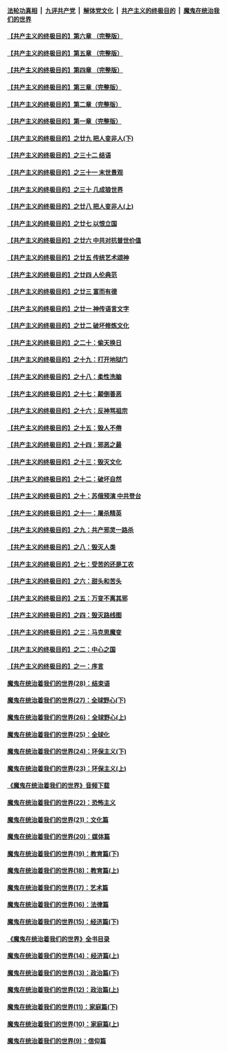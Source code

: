 

####  [法轮功真相](../../../../basic/blob/master/README.md?t=06300031) &nbsp;|&nbsp; [九评共产党](../../../../9ping.md/blob/master/README.md?t=06300031) &nbsp;|&nbsp; [解体党文化](../../../../jtdwh.md/blob/master/README.md?t=06300031)  &nbsp;|&nbsp; [共产主义的终极目的](../../../../gczydzjmd.md/blob/master/README.md?t=06300031) &nbsp;|&nbsp; [魔鬼在统治我们的世界](../../../../mgztzwmdsj.md/blob/master/README.md?t=06300031) 

#### [【共产主义的终极目的】第六章 （完整版）](../pages/nsc422/n11428913.md?t=06300031) 

#### [【共产主义的终极目的】第五章 （完整版）](../pages/nsc422/n11428912.md?t=06300031) 

#### [【共产主义的终极目的】第四章 （完整版）](../pages/nsc422/n11428907.md?t=06300031) 

#### [【共产主义的终极目的】第三章（完整版）](../pages/nsc422/n11428848.md?t=06300031) 

#### [【共产主义的终极目的】第二章（完整版）](../pages/nsc422/n11428831.md?t=06300031) 

#### [【共产主义的终极目的】第一章（完整版）](../pages/nsc422/n11417651.md?t=06300031) 

#### [【共产主义的终极目的】之廿九 把人变非人(下)](../pages/nsc422/n11344140.md?t=06300031) 

#### [【共产主义的终极目的】之三十二 结语](../pages/nsc422/n11360535.md?t=06300031) 

#### [【共产主义的终极目的】之三十一 末世景观](../pages/nsc422/n11351129.md?t=06300031) 

#### [【共产主义的终极目的】之三十 几成狼世界](../pages/nsc422/n11348280.md?t=06300031) 

#### [【共产主义的终极目的】之廿八 把人变非人(上)](../pages/nsc422/n11340492.md?t=06300031) 

#### [【共产主义的终极目的】之廿七 以恨立国](../pages/nsc422/n11336944.md?t=06300031) 

#### [【共产主义的终极目的】之廿六 中共对抗普世价值](../pages/nsc422/n11324785.md?t=06300031) 

#### [【共产主义的终极目的】之廿五 传统艺术颂神](../pages/nsc422/n11296396.md?t=06300031) 

#### [【共产主义的终极目的】之廿四 人伦典范](../pages/nsc422/n11296397.md?t=06300031) 

#### [【共产主义的终极目的】之廿三 富而有德](../pages/nsc422/n11283598.md?t=06300031) 

#### [【共产主义的终极目的】之廿一 神传语言文字](../pages/nsc422/n11263265.md?t=06300031) 

#### [【共产主义的终极目的】之廿二 破坏修炼文化](../pages/nsc422/n11245728.md?t=06300031) 

#### [【共产主义的终极目的】之二十：偷天换日](../pages/nsc422/n11238846.md?t=06300031) 

#### [【共产主义的终极目的】之十九：打开地狱门](../pages/nsc422/n11206376.md?t=06300031) 

#### [【共产主义的终极目的】之十八：柔性洗脑](../pages/nsc422/n11199994.md?t=06300031) 

#### [【共产主义的终极目的】之十七：颠倒善恶](../pages/nsc422/n11179782.md?t=06300031) 

#### [【共产主义的终极目的】之十六：反神骂祖宗](../pages/nsc422/n11166798.md?t=06300031) 

#### [【共产主义的终极目的】之十五：毁人不倦](../pages/nsc422/n11166792.md?t=06300031) 

#### [【共产主义的终极目的】之十四：邪恶之最](../pages/nsc422/n11150249.md?t=06300031) 

#### [【共产主义的终极目的】之十三：毁灭文化](../pages/nsc422/n11135227.md?t=06300031) 

#### [【共产主义的终极目的】之十二：破坏自然](../pages/nsc422/n11135214.md?t=06300031) 

#### [【共产主义的终极目的】之十：苏俄预演 中共登台](../pages/nsc422/n11118424.md?t=06300031) 

#### [【共产主义的终极目的】之十一：屠杀精英](../pages/nsc422/n11118442.md?t=06300031) 

#### [【共产主义的终极目的】之九：共产邪灵一路杀](../pages/nsc422/n11114139.md?t=06300031) 

#### [【共产主义的终极目的】之八：毁灭人类](../pages/nsc422/n11108503.md?t=06300031) 

#### [【共产主义的终极目的】之七：受苦的还是工农](../pages/nsc422/n11101809.md?t=06300031) 

#### [【共产主义的终极目的】之六：甜头和苦头](../pages/nsc422/n11096971.md?t=06300031) 

#### [【共产主义的终极目的】之五：万变不离其邪](../pages/nsc422/n11091285.md?t=06300031) 

#### [【共产主义的终极目的】之四：毁灭路线图](../pages/nsc422/n11086284.md?t=06300031) 

#### [【共产主义的终极目的】之三：马克思魔变](../pages/nsc422/n11061941.md?t=06300031) 

#### [【共产主义的终极目的】之二：中心之国](../pages/nsc422/n11047728.md?t=06300031) 

#### [【共产主义的终极目的】之一：序言](../pages/nsc422/n11086077.md?t=06300031) 

#### [魔鬼在统治着我们的世界(28)：结束语](../pages/nsc422/n10936246.md?t=06300031) 

#### [魔鬼在统治着我们的世界(27)：全球野心(下)](../pages/nsc422/n10928319.md?t=06300031) 

#### [魔鬼在统治着我们的世界(26)：全球野心(上)](../pages/nsc422/n10900318.md?t=06300031) 

#### [魔鬼在统治着我们的世界(25)：全球化](../pages/nsc422/n10788205.md?t=06300031) 

#### [魔鬼在统治着我们的世界(24)：环保主义(下)](../pages/nsc422/n10695307.md?t=06300031) 

#### [魔鬼在统治着我们的世界(23)：环保主义(上)](../pages/nsc422/n10688613.md?t=06300031) 

#### [《魔鬼在统治着我们的世界》音频下载](../pages/nsc422/n10635553.md?t=06300031) 

#### [魔鬼在统治着我们的世界(22)：恐怖主义](../pages/nsc422/n10614727.md?t=06300031) 

#### [魔鬼在统治着我们的世界(21)：文化篇](../pages/nsc422/n10597706.md?t=06300031) 

#### [魔鬼在统治着我们的世界(20)：媒体篇](../pages/nsc422/n10586579.md?t=06300031) 

#### [魔鬼在统治着我们的世界(19)：教育篇(下)](../pages/nsc422/n10564808.md?t=06300031) 

#### [魔鬼在统治着我们的世界(18)：教育篇(上)](../pages/nsc422/n10526970.md?t=06300031) 

#### [魔鬼在统治着我们的世界(17)：艺术篇](../pages/nsc422/n10499093.md?t=06300031) 

#### [魔鬼在统治着我们的世界(16)：法律篇](../pages/nsc422/n10485969.md?t=06300031) 

#### [魔鬼在统治着我们的世界(15)：经济篇(下)](../pages/nsc422/n10469975.md?t=06300031) 

#### [《魔鬼在统治着我们的世界》全书目录](../pages/nsc422/n10464261.md?t=06300031) 

#### [魔鬼在统治着我们的世界(14)：经济篇(上)](../pages/nsc422/n10457370.md?t=06300031) 

#### [魔鬼在统治着我们的世界(13)：政治篇(下)](../pages/nsc422/n10448270.md?t=06300031) 

#### [魔鬼在统治着我们的世界(12)：政治篇(上)](../pages/nsc422/n10444576.md?t=06300031) 

#### [魔鬼在统治着我们的世界(11)：家庭篇(下)](../pages/nsc422/n10440961.md?t=06300031) 

#### [魔鬼在统治着我们的世界(10)：家庭篇(上)](../pages/nsc422/n10435448.md?t=06300031) 

#### [魔鬼在统治着我们的世界(9)：信仰篇](../pages/nsc422/n10432159.md?t=06300031) 

